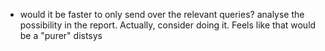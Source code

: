 - would it be faster to only send over the relevant queries? analyse the possibility in the report. Actually, consider doing it. Feels like that would be a "purer" distsys
